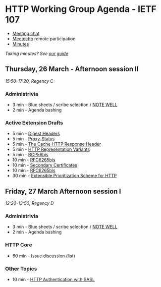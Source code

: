 # HTTP Working Group Agenda - IETF 107

* [Meeting chat](xmpp:httpbis@jabber.ietf.org?join)
* [Meetecho](http://www.meetecho.com/ietf106/httpbis) remote participation
* [Minutes](https://etherpad.ietf.org/p/notes-ietf-107-httpbis?useMonospaceFont=true)

*Taking minutes? See [our guide](https://github.com/httpwg/wiki/wiki/TakingMinutes)*


## Thursday, 26 March - Afternoon session II 

_15:50-17:20, Regency C_

### Administrivia

*  3 min - Blue sheets / scribe selection / [NOTE WELL](https://www.ietf.org/about/note-well/)
*  2 min - Agenda bashing

### Active Extension Drafts

*   5 min - [Digest Headers](https://tools.ietf.org/html/draft-ietf-httpbis-digest-headers)
*   5 min - [Proxy-Status](https://tools.ietf.org/html/draft-ietf-httpbis-proxy-status)
*   5 min - [The Cache HTTP Response Header](https://tools.ietf.org/html/draft-ietf-httpbis-cache-header)
*   5 min - [HTTP Representation Variants](https://tools.ietf.org/html/draft-ietf-httpbis-variants)
*   5 min - [BCP56bis](https://tools.ietf.org/html/draft-ietf-httpbis-bcp56bis)
*  10 min - [RFC6265bis](https://tools.ietf.org/html/draft-ietf-httpbis-rfc6265bis)
*  10 min - [Secondary Certificates](https://tools.ietf.org/html/draft-ietf-httpbis-http2-secondary-certs)
*  10 min - [RFC6265bis](https://tools.ietf.org/html/draft-ietf-httpbis-rfc6265bis)
*  30 min - [Extensible Prioritization Scheme for HTTP](https://tools.ietf.org/html/draft-ietf-httpbis-priority)


## Friday, 27 March Afternoon session I 

_12:20-13:50, Regency D_

### Administrivia

*  3 min - Blue sheets / scribe selection / [NOTE WELL](https://www.ietf.org/about/note-well/)
*  2 min - Agenda bashing

### HTTP Core

* 60 min - Issue discussion ([list](https://github.com/httpwg/http-core/labels/discuss))

### Other Topics

* 10 min - [HTTP Authentication with SASL](https://www.ietf.org/internet-drafts/draft-vanrein-httpauth-sasl-03.txt)